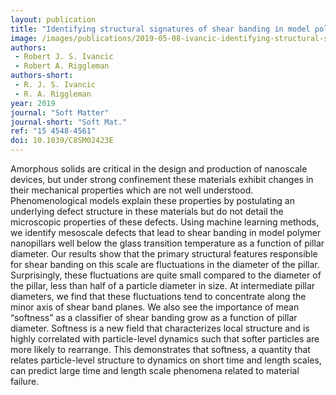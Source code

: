 ```yaml
---
layout: publication
title: "Identifying structural signatures of shear banding in model polymer nanopillars"
image: /images/publications/2019-05-08-ivancic-identifying-structural-signatures.gif
authors:
 - Robert J. S. Ivancic
 - Robert A. Riggleman
authors-short:
 - R. J. S. Ivancic
 - R. A. Riggleman
year: 2019
journal: "Soft Matter"
journal-short: "Soft Mat."
ref: "15 4548-4561"
doi: 10.1039/C8SM02423E
---
```


Amorphous solids are critical in the design and production of nanoscale devices, but under strong confinement these materials exhibit changes in their mechanical properties which are not well understood. Phenomenological models explain these properties by postulating an underlying defect structure in these materials but do not detail the microscopic properties of these defects. Using machine learning methods, we identify mesoscale defects that lead to shear banding in model polymer nanopillars well below the glass transition temperature as a function of pillar diameter. Our results show that the primary structural features responsible for shear banding on this scale are fluctuations in the diameter of the pillar. Surprisingly, these fluctuations are quite small compared to the diameter of the pillar, less than half of a particle diameter in size. At intermediate pillar diameters, we find that these fluctuations tend to concentrate along the minor axis of shear band planes. We also see the importance of mean “softness” as a classifier of shear banding grow as a function of pillar diameter. Softness is a new field that characterizes local structure and is highly correlated with particle-level dynamics such that softer particles are more likely to rearrange. This demonstrates that softness, a quantity that relates particle-level structure to dynamics on short time and length scales, can predict large time and length scale phenomena related to material failure.

